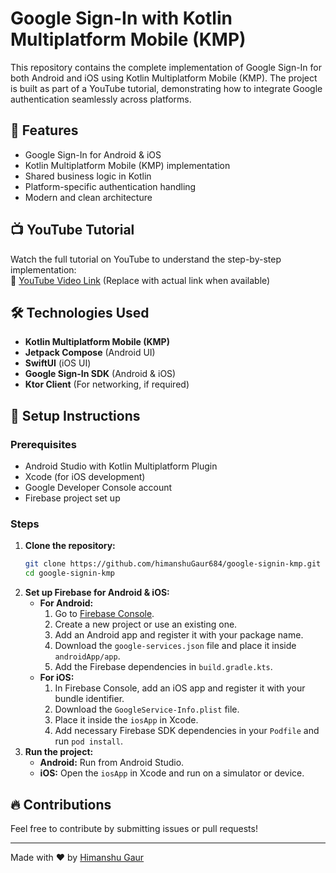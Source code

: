 # Google Sign-In with Kotlin Multiplatform Mobile (KMP)

This repository contains the complete implementation of Google Sign-In for both Android and iOS using Kotlin Multiplatform Mobile (KMP). The project is built as part of a YouTube tutorial, demonstrating how to integrate Google authentication seamlessly across platforms.

## 🚀 Features
- Google Sign-In for Android & iOS
- Kotlin Multiplatform Mobile (KMP) implementation
- Shared business logic in Kotlin
- Platform-specific authentication handling
- Modern and clean architecture

## 📺 YouTube Tutorial
Watch the full tutorial on YouTube to understand the step-by-step implementation:  
🔗 [YouTube Video Link](#) (Replace with actual link when available)

## 🛠️ Technologies Used
- **Kotlin Multiplatform Mobile (KMP)**
- **Jetpack Compose** (Android UI)
- **SwiftUI** (iOS UI)
- **Google Sign-In SDK** (Android & iOS)
- **Ktor Client** (For networking, if required)

## 📲 Setup Instructions

### Prerequisites
- Android Studio with Kotlin Multiplatform Plugin
- Xcode (for iOS development)
- Google Developer Console account
- Firebase project set up

### Steps
1. **Clone the repository:**
   ```sh
   git clone https://github.com/himanshuGaur684/google-signin-kmp.git
   cd google-signin-kmp
   ```
2. **Set up Firebase for Android & iOS:**
   - **For Android:**
     1. Go to [Firebase Console](https://console.firebase.google.com/).
     2. Create a new project or use an existing one.
     3. Add an Android app and register it with your package name.
     4. Download the `google-services.json` file and place it inside `androidApp/app`.
     5. Add the Firebase dependencies in `build.gradle.kts`.
   - **For iOS:**
     1. In Firebase Console, add an iOS app and register it with your bundle identifier.
     2. Download the `GoogleService-Info.plist` file.
     3. Place it inside the `iosApp` in Xcode.
     4. Add necessary Firebase SDK dependencies in your `Podfile` and run `pod install`.
3. **Run the project:**
   - **Android:** Run from Android Studio.
   - **iOS:** Open the `iosApp` in Xcode and run on a simulator or device.

## 🔥 Contributions
Feel free to contribute by submitting issues or pull requests! 

---
Made with ❤️ by [Himanshu Gaur](https://github.com/himanshuGaur684)

